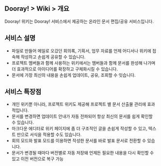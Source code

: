 ## Dooray! > Wiki > 개요

Dooray! 위키는 Dooray! 서비스에서 제공하는 온라인 문서 편집/공유 서비스입니다.


##  서비스 설명
- 파일로 만들어 메일로 오갔던 회의록, 기획서, 업무 자료를 언제 어디서나 위키에 접속해 작성하고 손쉽게 공유할 수 있습니다.
- 프로젝트 멤버들과 함께 사용하는 위키에서는 멤버들과 함께 문서를 완성해 나가며 더 효과적으로 아이디어를 확장하고 구체화시킬 수 있습니다.
- 문서에 가장 최신의 내용을 손쉽게 업데이트, 공유, 조회할 수 잇습니다.

##  서비스 특장점
- 개인 위키뿐 아니라, 프로젝트 위키도 제공해 프로젝트 별 문서 산출물 관리에 효과적입니다.
- 문서를 변경하면 업데이트 안내가 자동 전파되어 항상 최신의 문서를 쉽게 확인할 수 있습니다.
- 마크다운 에디터로 위키 페이지에 좀 더 구조적인 글을 손쉽게 작성할 수 있고, 텍스트 만으로 서식을 적용할 수도 있습니다.
- 회의 모드와 발표 모드를 이용하면 작성한 문서를 바로 발표 문서로 전환할 수 있습니다.
- 문서가 변경될 때마다 버전별로 자동 저장돼 언제든 필요한 내용을 다시 확인할 수 있고 이전 버전으로 복구 가능







